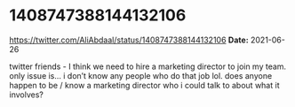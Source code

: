 # 1408747388144132106
https://twitter.com/AliAbdaal/status/1408747388144132106
**Date:** 2021-06-26

twitter friends - I think we need to hire a marketing director to join my team. only issue is… i don’t know any people who do that job lol. does anyone happen to be / know a marketing director who i could talk to about what it involves?
